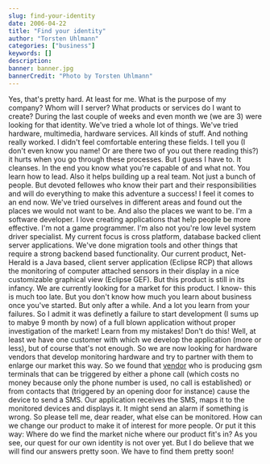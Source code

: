 ```yaml
---
slug: find-your-identity
date: 2006-04-22
title: "Find your identity"
author: "Torsten Uhlmann"
categories: ["business"]
keywords: []
description:
banner: banner.jpg
bannerCredit: "Photo by Torsten Uhlmann"
---
```


Yes, that's pretty hard. At least for me. What is the purpose of my company? Whom will I server? What products or services do I want to create? During the last couple of weeks and even month we (we are 3) were looking for that identity. We've tried a whole lot of things. We've tried hardware, multimedia, hardware services. All kinds of stuff. And nothing really worked. I didn't feel comfortable entering these fields. I tell you (I don't even know you name! Or are there two of you out there reading this?) it hurts when you go through these processes. But I guess I have to. It cleanses. In the end you know what you're capable of and what not. You learn how to lead. Also it helps building up a real team. Not just a bunch of people. But devoted fellowes who know their part and their responsibilities and will do everything to make this adventure a success! I feel it comes to an end now. We've tried ourselves in different areas and found out the places we would not want to be. And also the places we want to be. I'm a software developer. I love creating applications that help people be more effective. I'm not a game programmer. I'm also not you're low level system driver specialist. My current focus is cross platform, database backed client server applications. We've done migration tools and other things that require a strong backend based functionality. Our current product, Net-Herald is a Java based, client server application (Eclipse RCP) that allows the monitoring of computer attached sensors in their display in a nice customizable graphical view (Eclipse GEF). But this product is still in its infancy. We are currently looking for a market for this product. I know- this is much too late. But you don't know how much you learn about business once you've started. But only after a while. And a lot you learn from your failures. So I admit it was definetly a failure to start development (I sums up to mabye 9 month by now) of a full blown application without proper investigation of the market! Learn from my mistakes! Don't do this! Well, at least we have one customer with which we develop the application (more or less), but of course that's not enough. So we are now looking for hardware vendors that develop monitoring hardware and try to partner with them to enlarge our market this way. So we found that [vendor](http://www.telic.de) who is producing gsm terminals that can be triggered by either a phone call (which costs no money because only the phone number is used, no call is established) or from contacts that (triggered by an opening door for instance) cause the device to send a SMS. Our application receives the SMS, maps it to the monitored devices and displays it. It might send an alarm if something is wrong. So please tell me, dear reader, what else can be monitored. How can we change our product to make it of interest for more people. Or put it this way: Where do we find the market niche where our product fit's in? As you see, our quest for our own identity is not over yet. But I do believe that we will find our answers pretty soon. We have to find them pretty soon!
